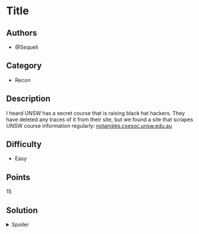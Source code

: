 # Title

## Authors

- @Sequeli

## Category

- Recon

## Description

I heard UNSW has a secret course that is raising black hat hackers. They have deleted any traces of it from their site, but we found a site that scrapes UNSW course information regularly: [notangles.csesoc.unsw.edu.au](https://notangles.csesoc.unsw.edu.au)

## Difficulty

- Easy

## Points

15

## Solution

<details>
<summary>Spoiler</summary>

### Idea

There can always be someone who scrapes your site/github, be careful what you put on it

### Walkthrough

Part of the idea was to introduce first-years to notangles, which we hope can be useful to you for planning out your term timetable

1. When you get to the site, use the flavourtext hints, to search for "hacker", and you should see the FLAG1337 course
2. Select it, and it should reveal part of the flag
3. Move the other classes into place to get the rest of the flag

### Flag

`OWEEK{haL0s_h4vE_n0_aNgL3s}`

</details>
